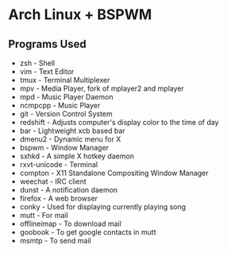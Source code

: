 Arch Linux + BSPWM
==================

## Programs Used
+ zsh - Shell
+ vim - Text Editor
+ tmux - Terminal Multiplexer
+ mpv - Media Player, fork of mplayer2 and mplayer
+ mpd - Music Player Daemon
+ ncmpcpp - Music Player
+ git - Version Control System
+ redshift - Adjusts computer's display color to the time of day
+ bar - Lightweight xcb based bar
+ dmenu2 - Dynamic menu for X
+ bspwm - Window Manager
+ sxhkd - A simple X hotkey daemon
+ rxvt-unicode - Terminal
+ compton - X11 Standalone Compositing Window Manager
+ weechat - IRC client
+ dunst - A notification daemon
+ firefox - A web browser
+ conky - Used for displaying currently playing song
+ mutt - For mail
+ offlineimap - To download mail
+ goobook - To get google contacts in mutt
+ msmtp - To send mail
